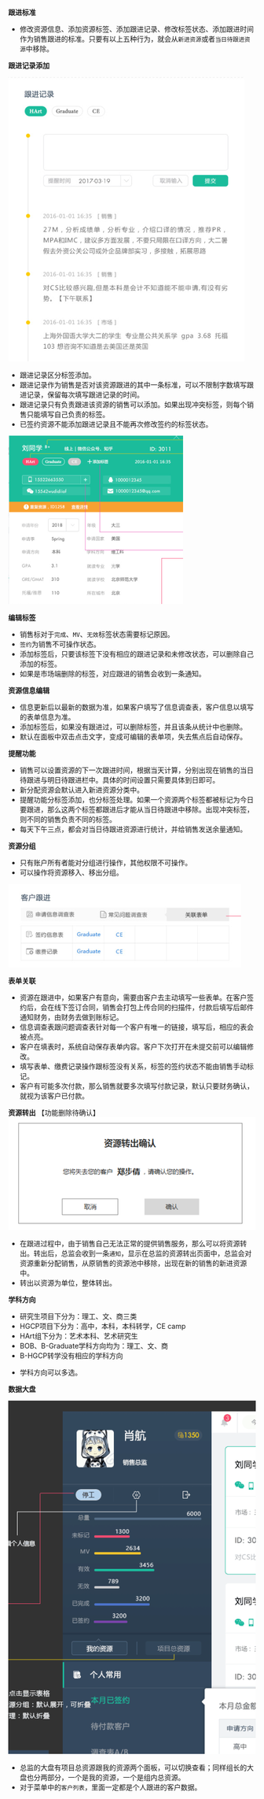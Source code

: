 **跟进标准**

- 修改资源信息、添加资源标签、添加跟进记录、修改标签状态、添加跟进时间作为销售跟进的标准。只要有以上五种行为，就会从`新进资源`或者`当日待跟进资源`中移除。

**跟进记录添加**

![](/assets/跟进.png)

- 跟进记录区分标签添加。
- 跟进记录作为销售是否对该资源跟进的其中一条标准，可以不限制字数填写跟进记录，保留每次填写跟进记录的时间。
- 跟进记录只有负责跟进该资源的销售可以添加。如果出现冲突标签，则每个销售只能填写自己负责的标签。
- 已签约资源不能添加跟进记录且不能再次修改签约的标签状态。

![](/assets/信息编辑.png)

**编辑标签**

* 销售标对于`完成`、`MV`、`无效`标签状态需要标记原因。
* `签约`为销售不可操作状态。
* 添加标签后，只要该标签下没有相应的跟进记录和未修改状态，可以删除自己添加的标签。
* 如果是市场端删除的标签，对应跟进的销售会收到一条通知。

**资源信息编辑**

* 信息更新后以最新的数据为准，如果客户填写了信息调查表，客户信息以填写的表单信息为准。
* 添加标签后，如果没有跟进过，可以删除标签，并且该条从统计中也删除。
* 默认在面板中双击点击文字，变成可编辑的表单项，失去焦点后自动保存。

**提醒功能**

* 销售可以设置资源的下一次跟进时间，根据当天计算，分别出现在销售的当日待跟进与明日待跟进栏中。具体的时间设置只需要具体到日即可。
* 新分配资源会默认进入新进资源分类中。
* 提醒功能分标签添加，也分标签处理。如果一个资源两个标签都被标记为今日要跟进，那么这两个标签都跟进后才能从当日待跟进中移除。出现冲突标签，则不同的销售负责不同的标签。
* 每天下午三点，都会对当日待跟进资源进行统计，并给销售发送余量通知。

**资源分组**

* 只有账户所有者能对分组进行操作，其他权限不可操作。
* 可以操作将资源移入、移出分组。

![](/assets/跟进表.png)

**表单关联**

* 资源在跟进中，如果客户有意向，需要由客户去主动填写一些表单。在客户签约后，会在线下签订合同，销售会打包上传合同的扫描件，付款后填写后邮件通知财务，由财务去做到账标记。
* 信息调查表跟问题调查表针对每一个客户有唯一的链接，填写后，相应的表会被点亮。
* 客户在填表时，系统自动保存表单内容。客户下次打开在未提交前可以编辑修改。
* 填写表单、缴费记录操作跟标签没有关系，标签的签约状态不能由销售手动标记。
* 客户有可能多次付款，那么销售就要多次填写付款记录，默认只要财务确认，就视为该客户已付款。

**资源转出**  【功能删除待确认】
![](/assets/资源转出二次确认.png)

* 在跟进过程中，由于销售自己无法正常的提供销售服务，那么可以将资源转出。转出后，总监会收到一条`通知`，显示在总监的资源转出页面中，总监会对资源重新分配销售，从原销售的资源池中移除，出现在新的销售的新进资源中。
* 转出以资源为单位，整体转出。

**学科方向**

* 研究生项目下分为：理工、文、商三类
* HGCP项目下分为：高中，本科，本科转学，CE camp
* HArt组下分为：艺术本科、艺术研究生
* BOB、B-Graduate学科方向均为：理工、文、商
* B-HGCP转学没有相应的学科方向
- 学科方向可以多选。

**数据大盘**

![](/assets/总监大盘.png)

- 总监的大盘有项目总资源跟我的资源两个面板，可以切换查看；同样组长的大盘也分两部分，一个是我的资源，一个是组内总资源。
- 对于菜单中的`客户列表`，里面一定都是个人跟进的客户数据。



